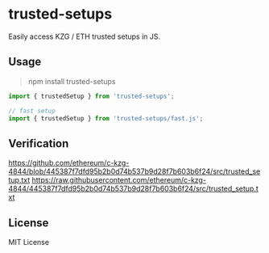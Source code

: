 # trusted-setups

Easily access KZG / ETH trusted setups in JS.

## Usage

> npm install trusted-setups

```js
import { trustedSetup } from 'trusted-setups';

// fast setup
import { trustedSetup } from 'trusted-setups/fast.js';
```

## Verification

https://github.com/ethereum/c-kzg-4844/blob/445387f7dfd95b2b0d74b537b9d28f7b603b6f24/src/trusted_setup.txt
https://raw.githubusercontent.com/ethereum/c-kzg-4844/445387f7dfd95b2b0d74b537b9d28f7b603b6f24/src/trusted_setup.txt

## License

MIT License

